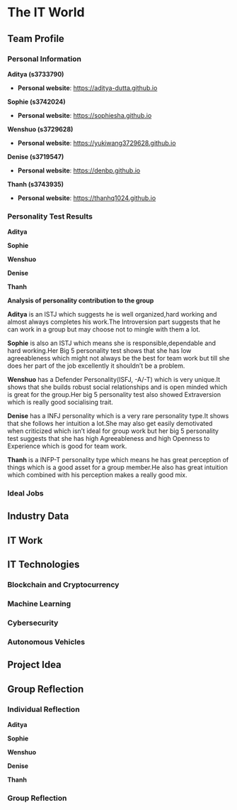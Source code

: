 # The IT World

## Team Profile

### Personal Information

**Aditya  (s3733790)**
- **Personal website**: https://aditya-dutta.github.io



**Sophie  (s3742024)**
- **Personal website**: https://sophiesha.github.io



**Wenshuo  (s3729628)**
- **Personal website**: https://yukiwang3729628.github.io


**Denise  (s3719547)**
- **Personal website**: https://denbp.github.io
 
 

**Thanh  (s3743935)**
- **Personal website**: https://thanhq1024.github.io



### Personality Test Results

**Aditya** 

**Sophie**

**Wenshuo**

**Denise**

**Thanh**



**Analysis of personality contribution to the group**

**Aditya** is an ISTJ which suggests he is well organized,hard working and almost always completes his work.The Introversion part suggests that he can work in a group but may choose not to mingle with them a lot.

**Sophie** is also an ISTJ which means she is responsible,dependable and hard working.Her Big 5 personality test shows that she has low agreeableness which might not always be the best for team work but till she does her part of the job excellently it shouldn’t be a problem.

**Wenshuo** has a Defender Personality(ISFJ, -A/-T) which is very unique.It shows that she builds robust social relationships and is open minded which is great for the group.Her big 5 personality test also showed Extraversion which is really good socialising trait.

**Denise** has a INFJ personality which is a very rare personality type.It shows that she follows her intuition a lot.She may also get easily demotivated when criticized which isn’t ideal for group work but her big 5 personality test suggests that she has high Agreeableness and high Openness to Experience which is good for team work.

**Thanh** is a INFP-T personality type which means he has great perception of things which is a good asset for a group member.He also has great intuition which combined with his perception makes a really good mix.


### Ideal Jobs





## Industry Data




## IT Work




## IT Technologies 

### Blockchain and Cryptocurrency



### Machine Learning



### Cybersecurity



### Autonomous Vehicles





## Project Idea




## Group Reflection

### Individual Reflection

**Aditya**


**Sophie**


**Wenshuo**


**Denise**


**Thanh**


### Group Reflection



